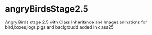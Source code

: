 # angryBirdsStage2.5
Angry Birds stage 2.5 with Class Inheritance and Images
aninations for bird,boxes,logs,pigs and baclgroudd added in class25